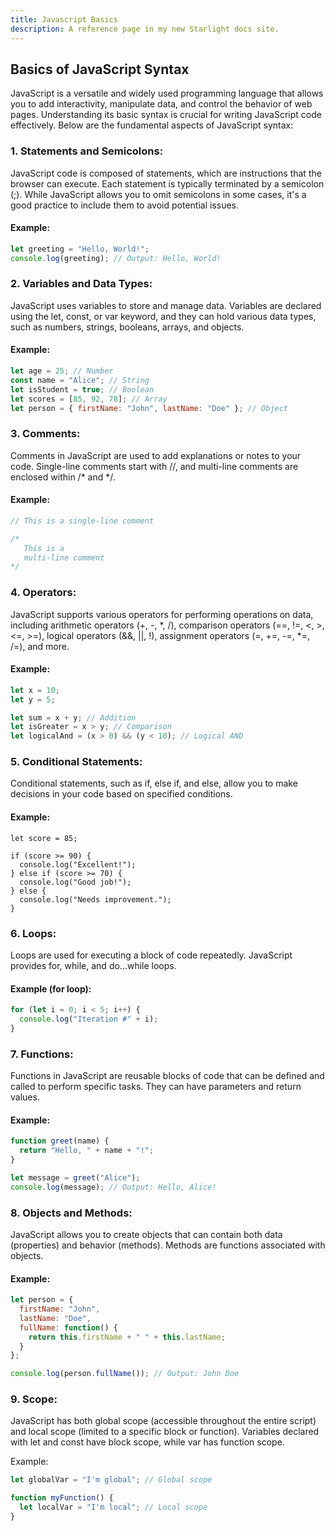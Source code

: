```yaml
---
title: Javascript Basics
description: A reference page in my new Starlight docs site.
---
```


## Basics of JavaScript Syntax
JavaScript is a versatile and widely used programming language that allows you to add interactivity, manipulate data, and control the behavior of web pages. Understanding its basic syntax is crucial for writing JavaScript code effectively. Below are the fundamental aspects of JavaScript syntax:

### 1. Statements and Semicolons:
JavaScript code is composed of statements, which are instructions that the browser can execute. Each statement is typically terminated by a semicolon (;). While JavaScript allows you to omit semicolons in some cases, it's a good practice to include them to avoid potential issues.

#### Example:

```js
let greeting = "Hello, World!";
console.log(greeting); // Output: Hello, World!
```

### 2. Variables and Data Types:
JavaScript uses variables to store and manage data. Variables are declared using the let, const, or var keyword, and they can hold various data types, such as numbers, strings, booleans, arrays, and objects.

#### Example:

```js
let age = 25; // Number
const name = "Alice"; // String
let isStudent = true; // Boolean
let scores = [85, 92, 78]; // Array
let person = { firstName: "John", lastName: "Doe" }; // Object
```

### 3. Comments:
Comments in JavaScript are used to add explanations or notes to your code. Single-line comments start with //, and multi-line comments are enclosed within /* and */.

#### Example:
```js
// This is a single-line comment

/*
   This is a
   multi-line comment
*/
```

### 4. Operators:
JavaScript supports various operators for performing operations on data, including arithmetic operators (+, -, *, /), comparison operators (==, !=, <, >, <=, >=), logical operators (&&, ||, !), assignment operators (=, +=, -=, *=, /=), and more.

#### Example:

```js
let x = 10;
let y = 5;

let sum = x + y; // Addition
let isGreater = x > y; // Comparison
let logicalAnd = (x > 0) && (y < 10); // Logical AND
```

### 5. Conditional Statements:
Conditional statements, such as if, else if, and else, allow you to make decisions in your code based on specified conditions.

#### Example:

```
let score = 85;

if (score >= 90) {
  console.log("Excellent!");
} else if (score >= 70) {
  console.log("Good job!");
} else {
  console.log("Needs improvement.");
}
```

### 6. Loops:
Loops are used for executing a block of code repeatedly. JavaScript provides for, while, and do...while loops.

#### Example (for loop):

```js
for (let i = 0; i < 5; i++) {
  console.log("Iteration #" + i);
}
```

### 7. Functions:
Functions in JavaScript are reusable blocks of code that can be defined and called to perform specific tasks. They can have parameters and return values.

#### Example:

```js
function greet(name) {
  return "Hello, " + name + "!";
}

let message = greet("Alice");
console.log(message); // Output: Hello, Alice!
```

### 8. Objects and Methods:
JavaScript allows you to create objects that can contain both data (properties) and behavior (methods). Methods are functions associated with objects.

#### Example:

```js
let person = {
  firstName: "John",
  lastName: "Doe",
  fullName: function() {
    return this.firstName + " " + this.lastName;
  }
};

console.log(person.fullName()); // Output: John Doe
```

### 9. Scope:
JavaScript has both global scope (accessible throughout the entire script) and local scope (limited to a specific block or function). Variables declared with let and const have block scope, while var has function scope.

Example:

```js
let globalVar = "I'm global"; // Global scope

function myFunction() {
  let localVar = "I'm local"; // Local scope
}
```